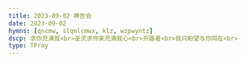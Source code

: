 ```yaml
---
title: 2023-09-02 祷告会
date: 2023-09-02
hymns: [qncmw, slqnlcmwx, klz, wzpwyntz]
dscp: 求你充满我<br>圣灵求你来充满我心<br>开路者<br>我只盼望与你同在<br>
type: TPray
---
```


